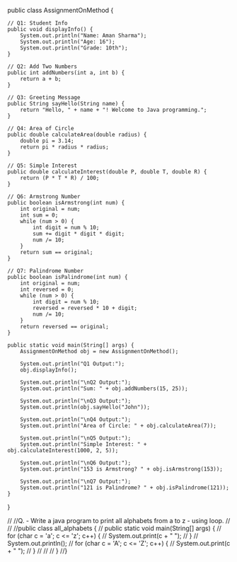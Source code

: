public class AssignmentOnMethod {

    // Q1: Student Info
    public void displayInfo() {
        System.out.println("Name: Aman Sharma");
        System.out.println("Age: 16");
        System.out.println("Grade: 10th");
    }

    // Q2: Add Two Numbers
    public int addNumbers(int a, int b) {
        return a + b;
    }

    // Q3: Greeting Message
    public String sayHello(String name) {
        return "Hello, " + name + "! Welcome to Java programming.";
    }

    // Q4: Area of Circle
    public double calculateArea(double radius) {
        double pi = 3.14;
        return pi * radius * radius;
    }

    // Q5: Simple Interest
    public double calculateInterest(double P, double T, double R) {
        return (P * T * R) / 100;
    }

    // Q6: Armstrong Number
    public boolean isArmstrong(int num) {
        int original = num;
        int sum = 0;
        while (num > 0) {
            int digit = num % 10;
            sum += digit * digit * digit;
            num /= 10;
        }
        return sum == original;
    }

    // Q7: Palindrome Number
    public boolean isPalindrome(int num) {
        int original = num;
        int reversed = 0;
        while (num > 0) {
            int digit = num % 10;
            reversed = reversed * 10 + digit;
            num /= 10;
        }
        return reversed == original;
    }

    public static void main(String[] args) {
        AssignmentOnMethod obj = new AssignmentOnMethod();

        System.out.println("Q1 Output:");
        obj.displayInfo();

        System.out.println("\nQ2 Output:");
        System.out.println("Sum: " + obj.addNumbers(15, 25));

        System.out.println("\nQ3 Output:");
        System.out.println(obj.sayHello("John"));

        System.out.println("\nQ4 Output:");
        System.out.println("Area of Circle: " + obj.calculateArea(7));

        System.out.println("\nQ5 Output:");
        System.out.println("Simple Interest: " + obj.calculateInterest(1000, 2, 5));

        System.out.println("\nQ6 Output:");
        System.out.println("153 is Armstrong? " + obj.isArmstrong(153));

        System.out.println("\nQ7 Output:");
        System.out.println("121 is Palindrome? " + obj.isPalindrome(121));
    }
}

//
//Q. -  Write a java program to print all alphabets from a to z - using loop.
//
//
//public class all_alphabets {
//    public static void main(String[] args) {
//        for (char c = 'a'; c <= 'z'; c++) {
//            System.out.print(c + " ");
//        }
//        System.out.println();
//        for (char c = 'A'; c <= 'Z'; c++) {
//            System.out.print(c + " ");
//        }
//
//
//    }
//}
